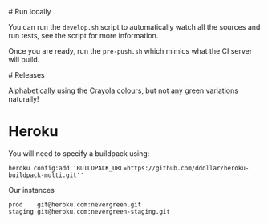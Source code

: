 # Run locally

You can run the `develop.sh` script to automatically watch all the sources and run tests, see the script for more
information.

Once you are ready, run the ```pre-push.sh``` which mimics what the CI server will build.

# Releases

Alphabetically using the [Crayola colours](http://en.wikipedia.org/wiki/List_of_Crayola_crayon_colors), but not any green variations naturally!

# Heroku

You will need to specify a buildpack using:

```heroku config:add 'BUILDPACK_URL=https://github.com/ddollar/heroku-buildpack-multi.git''```

Our instances

```
prod	git@heroku.com:nevergreen.git
staging	git@heroku.com:nevergreen-staging.git
```